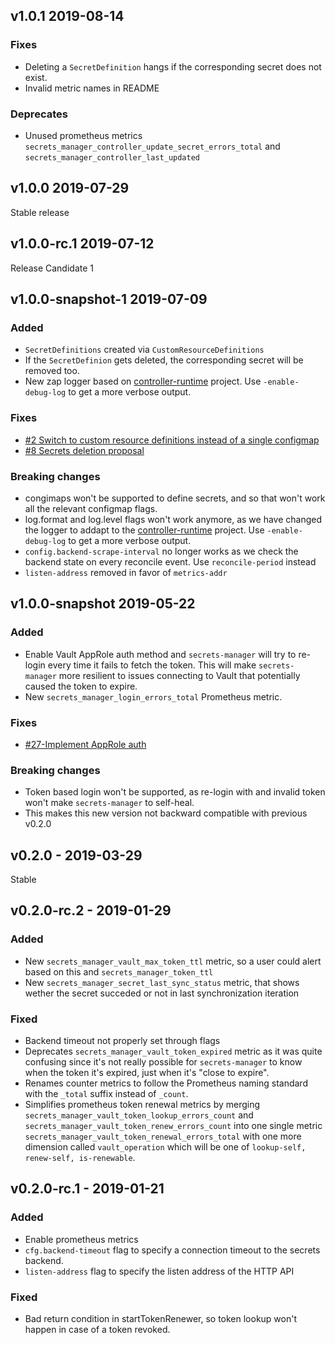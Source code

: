 ## v1.0.1 2019-08-14
### Fixes
- Deleting a `SecretDefinition` hangs if the corresponding secret does not exist.
- Invalid metric names in README

### Deprecates
- Unused prometheus metrics `secrets_manager_controller_update_secret_errors_total` and `secrets_manager_controller_last_updated`

## v1.0.0 2019-07-29
Stable release

## v1.0.0-rc.1 2019-07-12
Release Candidate 1
## v1.0.0-snapshot-1 2019-07-09

### Added
- `SecretDefinitions` created via `CustomResourceDefinitions`
- If the `SecretDefinion` gets deleted, the corresponding secret will be removed too.
- New zap logger based on [controller-runtime](https://github.com/kubernetes-sigs/controller-runtime) project. Use `-enable-debug-log` to get a more verbose output.
### Fixes
- [#2 Switch to custom resource definitions instead of a single configmap](https://github.com/tuenti/secrets-manager/issues/2)
- [#8 Secrets deletion proposal](https://github.com/tuenti/secrets-manager/issues/8)

### Breaking changes
- congimaps won't be supported to define secrets, and so that won't work all the relevant configmap flags.
- log.format and log.level flags won't work anymore, as we have changed the logger to addapt to the [controller-runtime](https://github.com/kubernetes-sigs/controller-runtime) project. Use `-enable-debug-log` to get a more verbose output.
- `config.backend-scrape-interval` no longer works as we check the backend state on every reconcile event. Use `reconcile-period` instead
- `listen-address` removed in favor of `metrics-addr`

## v1.0.0-snapshot 2019-05-22

### Added
- Enable Vault AppRole auth method and `secrets-manager` will try to re-login every time it fails to fetch the token. This will make `secrets-manager` more resilient to issues connecting to Vault that potentially caused the token to expire.
- New `secrets_manager_login_errors_total` Prometheus metric.

### Fixes
- [#27-Implement AppRole auth](https://github.com/tuenti/secrets-manager/issues/27)

### Breaking changes
- Token based login won't be supported, as re-login with and invalid token won't make `secrets-manager` to self-heal.
- This makes this new version not backward compatible with previous v0.2.0

## v0.2.0 - 2019-03-29

Stable
## v0.2.0-rc.2 - 2019-01-29

### Added
- New `secrets_manager_vault_max_token_ttl` metric, so a user could alert based on this and `secrets_manager_token_ttl`
- New `secrets_manager_secret_last_sync_status` metric, that shows wether the secret succeded or not in last synchronization iteration

### Fixed
- Backend timeout not properly set through flags
- Deprecates `secrets_manager_vault_token_expired` metric as it was quite confusing since it's not really possible for `secrets-manager` to know when the token it's expired, just when it's "close to expire".
- Renames counter metrics to follow the Prometheus naming standard with the `_total` suffix instead of `_count`.
- Simplifies prometheus token renewal metrics by merging `secrets_manager_vault_token_lookup_errors_count` and `secrets_manager_vault_token_renew_errors_count` into one single metric `secrets_manager_vault_token_renewal_errors_total` with one more dimension called `vault_operation` which will be one of `lookup-self, renew-self, is-renewable`.

## v0.2.0-rc.1 - 2019-01-21

### Added
- Enable prometheus metrics
- `cfg.backend-timeout` flag to specify a connection timeout to the secrets backend.
- `listen-address` flag to specify the listen address of the HTTP API

### Fixed
- Bad return condition in startTokenRenewer, so token lookup won't
  happen in case of a token revoked.
